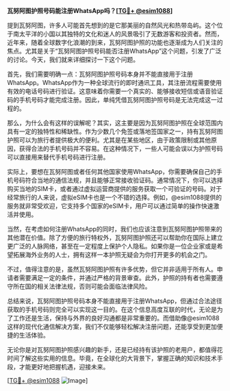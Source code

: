 **瓦努阿图护照号码能注册WhatsApp吗？[[TG💪+ @esim1088](https://t.me/s/esim1088)]**

提到瓦努阿图，许多人可能首先想到的是它那美丽的自然风光和热带岛屿。这个位于南太平洋的小国以其独特的文化和迷人的风景吸引了无数游客和投资者。然而，近年来，随着全球数字化浪潮的到来，瓦努阿图护照的功能也逐渐成为人们关注的焦点。尤其是关于“瓦努阿图护照号码能否注册WhatsApp”这个问题，引发了广泛的讨论。今天，我们就来详细探讨一下这个问题。

首先，我们需要明确一点：瓦努阿图护照号码本身并不能直接用于注册WhatsApp。WhatsApp作为一种全球流行的即时通讯工具，其注册流程需要使用有效的电话号码进行验证。这意味着你需要一个真实的、能够接收短信或语音验证码的手机号码才能完成注册。因此，单纯凭借瓦努阿图护照号码是无法完成这一过程的。

那么，为什么会有这样的误解呢？其实，这主要是因为瓦努阿图护照在全球范围内具有一定的独特性和稀缺性。作为少数几个免签或落地签国家之一，持有瓦努阿图护照可以为旅行者提供极大的便利。尤其是在某些地区，由于政策限制或其他原因，获得合法的手机号码并不容易。在这种情况下，一些人可能会误以为护照号码可以直接用来替代手机号码进行注册。

实际上，要想在瓦努阿图或者任何其他国家使用WhatsApp，你需要确保自己的手机号码符合当地的通信法规，并且能够正常接收验证码。通常情况下，你可以选择购买当地的SIM卡，或者通过虚拟运营商提供的服务获取一个可验证的号码。对于经常旅行的人来说，虚拟eSIM卡也是一个不错的选择。例如，@esim1088提供的服务就非常受欢迎，它支持多个国家的eSIM卡，用户可以通过简单的操作快速激活并使用。

当然，在考虑如何注册WhatsApp的同时，我们也应该注意到瓦努阿图护照带来的其他潜在价值。除了方便的旅行特权外，瓦努阿图护照还可以帮助你在国际上建立更广泛的人脉网络，甚至在一定程度上保护个人隐私。如果你是一位企业家或是希望拓展海外业务的人士，拥有这样一本护照无疑会为你打开更多的机会之门。

不过，值得注意的是，虽然瓦努阿图护照有许多优势，但它并非适用于所有人。申请者需要满足一定的条件，并通过严格的背景审查。此外，护照的持有者也需要遵守所在国的相关法律法规，否则可能会面临法律风险。

总结来说，瓦努阿图护照号码本身不能直接用于注册WhatsApp，但通过合法途径获取的手机号码则完全可以实现这一目的。在这个信息高度互联的时代，无论是为了工作还是生活，保持与外界的良好沟通都是非常重要的。而借助像@esim1088这样的现代化通信解决方案，我们不仅能够轻松解决注册问题，还能享受到更加便捷的生活体验。

无论你是对瓦努阿图护照感兴趣的新手，还是已经持有该护照的老用户，都值得花时间了解这些实用的信息。毕竟，在全球化的大背景下，掌握正确的知识和技术手段，才能更好地把握机遇，迎接未来。

[[TG💪+ @esim1088](https://t.me/s/esim1088) ![Image](https://i.postimg.cc/4NQfJmqS/Snipaste-2025-05-13-00-14-12.png)]
